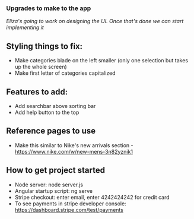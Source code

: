 ### Upgrades to make to the app

*Eliza's going to work on designing the UI. Once that's done we can start implementing it*

## Styling things to fix:

- Make categories blade on the left smaller (only one selection but takes up the whole screen)
- Make first letter of categories capitalized


## Features to add:

- Add searchbar above sorting bar
- Add help button to the top


## Reference pages to use

- Make this similar to Nike's new arrivals section - https://www.nike.com/w/new-mens-3n82yznik1



## How to get project started

- Node server: node server.js
- Angular startup script: ng serve
- Stripe checkout: enter email, enter 4242424242 for credit card
- To see payments in stripe developer console: https://dashboard.stripe.com/test/payments
